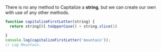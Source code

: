 There is no any method to Capitalize a **string**, but we can create our own with use of any other methods.

```JavaScript
function capitalizeFirstLetter(string) {
  return string[0].toUpperCase() + string.slice(1)

}
console.log(capitalizeFirstLetter('mountain'));
// Log Mountain.
